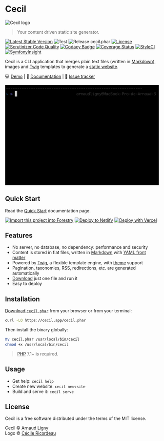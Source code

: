 # Cecil

![Cecil logo](https://cecil.app/images/cecil-logo-netlify-cms.png "Logo created by Cécile Ricordeau")

> Your content driven static site generator.

[![Latest Stable Version](https://poser.pugx.org/cecil/cecil/v/stable)](https://github.com/Cecilapp/Cecil/releases/latest)
![Test](https://github.com/Cecilapp/Cecil/workflows/Test/badge.svg)
![Release cecil.phar](https://github.com/Cecilapp/Cecil/workflows/Release%20cecil.phar/badge.svg)
[![License](https://poser.pugx.org/cecil/cecil/license)](https://github.com/Cecilapp/Cecil/blob/master/LICENSE)  
[![Scrutinizer Code Quality](https://scrutinizer-ci.com/g/Cecilapp/Cecil/badges/quality-score.png)](https://scrutinizer-ci.com/g/Cecilapp/Cecil/)
[![Codacy Badge](https://app.codacy.com/project/badge/Grade/07232d3c7ff34f3da5abdac8f3ad2cee)](https://www.codacy.com/gh/Cecilapp/Cecil/dashboard)
[![Coverage Status](https://coveralls.io/repos/github/Cecilapp/Cecil/badge.svg?branch=master)](https://coveralls.io/github/Cecilapp/Cecil?branch=master)
[![StyleCI](https://github.styleci.io/repos/7548986/shield?style=plastic)](https://styleci.io/repos/12738012)
[![SymfonyInsight](https://insight.symfony.com/projects/2a9ae313-1dce-405c-9632-0727ecdac269/mini.png)](https://insight.symfony.com/projects/2a9ae313-1dce-405c-9632-0727ecdac269)

Cecil is a CLI application that merges plain text files (written in [Markdown](http://daringfireball.net/projects/markdown/)), images and [Twig](https://twig.symfony.com) templates to generate a [static website](https://en.wikipedia.org/wiki/Static_web_page).

💻 [Demo](https://demo.cecil.app) | 📄 [Documentation](https://cecil.app/documentation) | 🐛 [Issue tracker](https://github.com/Cecilapp/Cecil/issues)

![Cecil CLI demo](docs/cecil-demo.gif "Cecil CLI demo")

## Quick Start

Read the [Quick Start](https://cecil.app/documentation/quick-start/) documentation page.

[![Import this project into Forestry](https://assets.forestry.io/import-to-forestryK.svg)](https://cecil.app/cms/forestry/import/) [![Deploy to Netlify](https://www.netlify.com/img/deploy/button.svg)](https://cecil.app/hosting/netlify/deploy/) [![Deploy with Vercel](https://vercel.com/button)](https://cecil.app/hosting/vercel/deploy/)

## Features

  - No server, no database, no dependency: performance and security
  - Content is stored in flat files, written in [Markdown](https://daringfireball.net/projects/markdown/) with [YAML front matter](https://cecil.app/documentation/content/#front-matter)
  - Powered by [Twig](https://twig.symfony.com/doc/templates.html), a flexible template engine, with [theme](https://github.com/Cecilapp/theme-hyde) support
  - Pagination, taxonomies, RSS, redirections, etc. are generated automatically
  - [Download](https://cecil.app/download/) just one file and run it
  - Easy to deploy

## Installation

[Download `cecil.phar`](https://github.com/Cecilapp/Cecil/releases/latest/download/cecil.phar) from your browser or from your terminal:

```bash
curl -LO https://cecil.app/cecil.phar
```

Then install the binary globally:

```bash
mv cecil.phar /usr/local/bin/cecil
chmod +x /usr/local/bin/cecil
```

> [PHP](https://www.php.net) 7.1+ is required.

## Usage

  - Get help: `cecil help`
  - Create new website: `cecil new:site`
  - Build and serve it: `cecil serve`

## License

Cecil is a free software distributed under the terms of the MIT license.

Cecil © [Arnaud Ligny](https://arnaudligny.fr)  
Logo © [Cécile Ricordeau](https://www.cecillie.fr)

